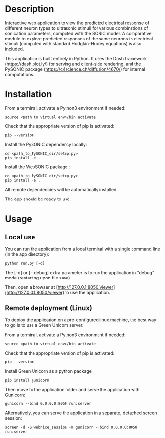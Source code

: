 Description
============

Interactive web application to view the predicted electrical response of different neuron types to ultrasonic stimuli for various combinations of sonication parameters, computed with the SONIC model. A comparative module to explore predicted responses of the same neurons to electrical stimuli (computed with standard Hodgkin-Huxley equations) is also included.

This application is built entirely in Python. It uses the Dash framework (https://dash.plot.ly/) for serving and client-side rendering, and the PySONIC package (https://c4science.ch/diffusion/4670/) for internal computations.

Installation
==================

From a terminal, activate a Python3 environment if needed:

	source <path_to_virtual_env>/bin activate

Check that the appropriate version of pip is activated:

	pip --version

Install the PySONIC dependency locally:

	cd <path_to_PySONIC_dir/setup.py>
	pip install -e .

Install the WebSONIC package :

	cd <path_to_PySONIC_dir/setup.py>
	pip install -e .


All remote dependencies will be automatically installed.

The app should be ready to use.

Usage
=======

Local use
----------

You can run the application from a local terminal with a single command line (in the app directory):

	python run.py [-d]

The [-d] or [--debug] extra parameter is to run the application in "debug" mode (restarting upon file save).

Then, open a browser at [http://127.0.0.1:8050/viewer](http://127.0.0.1:8050/viewer) to use the application.


Remote deployment (Linux)
---------------------------

To deploy the application on a pre-configured linux machine, the best way to go is to use a Green Unicorn server.

From a terminal, activate a Python3 environment if needed:

	source <path_to_virtual_env>/bin activate

Check that the appropriate version of pip is activated:

	pip --version

Install Green Unicorn as a python package

	pip install gunicorn

Then move to the application folder and serve the application with Gunicorn:

	gunicorn --bind 0.0.0.0:8050 run:server

Alternatively, you can serve the application in a separate, detached screen session:

	screen -d -S webnice_session -m gunicorn --bind 0.0.0.0:8050 run:server

